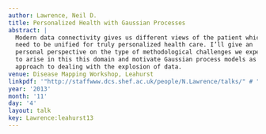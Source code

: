 ```yaml
---
author: Lawrence, Neil D.
title: Personalized Health with Gaussian Processes
abstract: |
  Modern data connectivity gives us different views of the patient which
  need to be unified for truly personalized health care. I’ll give an
  personal perspective on the type of methodological challenges we expect
  to arise in this this domain and motivate Gaussian process models as one
  approach to dealing with the explosion of data.
venue: Disease Mapping Workshop, Leahurst
linkpdf: '"http://staffwww.dcs.shef.ac.uk/people/N.Lawrence/talks/" # "personalized_health_leahurst13.pdf"'
year: '2013'
month: '11'
day: '4'
layout: talk
key: Lawrence:leahurst13
---
```

